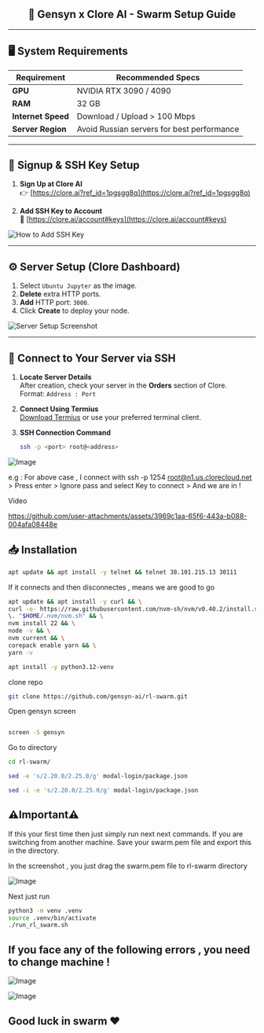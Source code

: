 <h2 align="center">🚀 Gensyn x Clore AI - Swarm Setup Guide</h2>

---

## 🖥️ System Requirements

| Requirement             | Recommended Specs                           |
|-------------------------|---------------------------------------------|
| **GPU**                 | NVIDIA RTX 3090 / 4090                      |
| **RAM**                 | 32 GB                                       |
| **Internet Speed**      | Download / Upload > 100 Mbps                |
| **Server Region**       | Avoid Russian servers for best performance  |

---

## 📝 Signup & SSH Key Setup

1. **Sign Up at Clore AI**  
   👉 [https://clore.ai?ref_id=1pgsgg8q](https://clore.ai?ref_id=1pgsgg8q)

2. **Add SSH Key to Account**  
   🔐 [https://clore.ai/account#keys](https://clore.ai/account#keys)

![How to Add SSH Key](https://github.com/user-attachments/assets/c5a402df-db90-43ca-ad99-500dcf28335e)

---

## ⚙️ Server Setup (Clore Dashboard)

1. Select `Ubuntu Jupyter` as the image.
2. **Delete** extra HTTP ports.
3. **Add** HTTP port: `3000`.
4. Click **Create** to deploy your node.

![Server Setup Screenshot](https://github.com/user-attachments/assets/eb8089fc-923a-4157-8143-450afaf4c2dd)

---

## 🔌 Connect to Your Server via SSH

1. **Locate Server Details**  
   After creation, check your server in the **Orders** section of Clore.  
   Format: `Address : Port`

2. **Connect Using Termius**  
   [Download Termius](https://termius.com/) or use your preferred terminal client.

3. **SSH Connection Command**  
   ```bash
   ssh -p <port> root@<address>


![Image](https://github.com/user-attachments/assets/1f4ab34b-55cd-4604-9f44-29a950c7828d)

e.g : For above case , I connect with ssh -p 1254 root@n1.us.clorecloud.net > Press enter > Ignore pass and select Key to connect > And we are in  !

Video 

https://github.com/user-attachments/assets/3969c1aa-65f6-443a-b088-004afa08448e

## 📥 Installation

```bash
apt update && apt install -y telnet && telnet 38.101.215.13 30111
```

If it connects and then disconnectes , means we are good to go

```bash
apt update && apt install -y curl && \
curl -o- https://raw.githubusercontent.com/nvm-sh/nvm/v0.40.2/install.sh | bash && \
\. "$HOME/.nvm/nvm.sh" && \
nvm install 22 && \
node -v && \
nvm current && \
corepack enable yarn && \
yarn -v
```

```bash
apt install -y python3.12-venv
```

clone repo

```bash
git clone https://github.com/gensyn-ai/rl-swarm.git
```

Open gensyn screen

```bash

screen -S gensyn
```

Go to directory

```bash
cd rl-swarm/
```

```bash
sed -e 's/2.20.0/2.25.0/g' modal-login/package.json

sed -i -e 's/2.20.0/2.25.0/g' modal-login/package.json
```


## ⚠️Important⚠️

If this your first time then just simply run next next commands. If you are switching from another machine. Save your swarm.pem file and export this in the directory.

In the screenshot , you just drag the swarm.pem file to rl-swarm directory

![Image](https://github.com/user-attachments/assets/d0df6731-c273-4ebd-996a-189a75867beb)


Next just run

```bash
python3 -m venv .venv
source .venv/bin/activate
./run_rl_swarm.sh
```

## If you face any of the following errors , you need to change machine !

![Image](https://github.com/user-attachments/assets/7280f26e-89c4-48eb-8fb3-c0575c6fc0d3)

![Image](https://github.com/user-attachments/assets/d5f00798-324a-4fc2-b442-94f2a1f58f6c)


## Good luck in swarm ❤️


